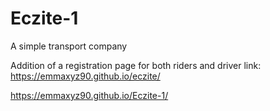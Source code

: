 # Eczite-1
A simple transport company

Addition of a registration page for both riders and driver
link: https://emmaxyz90.github.io/eczite/




https://emmaxyz90.github.io/Eczite-1/

